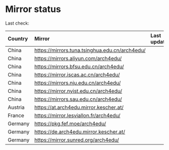 <script src="./time.js"></script>
# Mirror status
Last check: <script type="text/javascript">localize(1699366595.0301492);</script>

|Country|Mirror|Last update|
|:------|:-----|:----------|
|China|https://mirrors.tuna.tsinghua.edu.cn/arch4edu/|<script type="text/javascript">localize(1699339139);</script>|
|China|https://mirrors.aliyun.com/arch4edu/|<script type="text/javascript">localize(1699339139);</script>|
|China|https://mirrors.bfsu.edu.cn/arch4edu/|<script type="text/javascript">localize(1699339139);</script>|
|China|https://mirror.iscas.ac.cn/arch4edu/|<script type="text/javascript">localize(1699339139);</script>|
|China|https://mirrors.nju.edu.cn/arch4edu/|<script type="text/javascript">localize(1699295424);</script>|
|China|https://mirror.nyist.edu.cn/arch4edu/|<script type="text/javascript">localize(1699339139);</script>|
|China|https://mirrors.sau.edu.cn/arch4edu/|<script type="text/javascript">localize(1699339139);</script>|
|Austria|https://at.arch4edu.mirror.kescher.at/|<script type="text/javascript">localize(1699339139);</script>|
|France|https://mirror.lesviallon.fr/arch4edu/|<script type="text/javascript">localize(1699339139);</script>|
|Germany|https://pkg.fef.moe/arch4edu/|<script type="text/javascript">localize(1699339139);</script>|
|Germany|https://de.arch4edu.mirror.kescher.at/|<script type="text/javascript">localize(1699339139);</script>|
|Germany|https://mirror.sunred.org/arch4edu/|<script type="text/javascript">localize(1699339139);</script>|

<script src="./tablefilter/tablefilter.js"></script>
<script src="./table.js"></script>